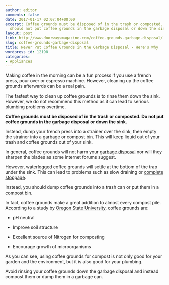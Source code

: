 ```yaml
---
author: editor
comments: false
date: 2017-01-17 02:07:04+00:00
excerpt: Coffee grounds must be disposed of in the trash or composted. See why you
  should not put coffee grounds in the garbage disposal or down the sink...
layout: post
link: http://www.doorwaysmagazine.com/coffee-grounds-garbage-disposal/
slug: coffee-grounds-garbage-disposal
title: Never Put Coffee Grounds in the Garbage Disposal - Here's Why
wordpress_id: 12198
categories:
- Appliances
---
```


Making coffee in the morning can be a fun process if you use a french press, pour over or espresso machine. However, cleaning up the coffee grounds afterwards can be a real pain.

The fastest way to clean up coffee grounds is to rinse them down the sink. However, we do not recommend this method as it can lead to serious plumbing problems overtime.

**Coffee grounds must be disposed of in the trash or composted. Do not put coffee grounds in the garbage disposal or down the sink.**

Instead, dump your french press into a strainer over the sink, then empty the strainer into a garbage or compost bin. This will keep liquid out of your trash and coffee grounds out of your sink.

In general, coffee grounds will not harm your [garbage disposal](https://www.doorwaysmagazine.com/editors-choice-best-garbage-disposal/) nor will they sharpen the blades as some internet forums suggest. 

However, waterlogged coffee grounds will settle at the bottom of the trap under the sink. This can lead to problems such as slow draining or [complete stoppage](https://www.doorwaysmagazine.com/garbage-disposal-humming-but-not-working/).

Instead, you should dump coffee grounds into a trash can or put them in a compost bin.

In fact, coffee grounds make a great addition to almost every compost pile. According to a study by [Oregon State University](http://oregonstate.edu/ua/ncs/archives/2008/jul/coffee-grounds-perk-compost-pile-nitrogen), coffee grounds are:





  * pH neutral


  * Improve soil structure


  * Excellent source of Nitrogen for composting


  * Encourage growth of microorganisms



As you can see, using coffee grounds for compost is not only good for your garden and the environment, but it is also good for your plumbing.

Avoid rinsing your coffee grounds down the garbage disposal and instead compost them or dump them in a garbage can.

